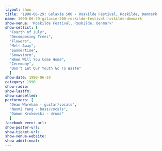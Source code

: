 ```yaml
---
layout: show
title: '1990-06-29: Galaxie 500 - Roskilde Festival, Roskilde, Denmark'
name: 1990-06-29-galaxie-500-roskilde-festival-roskilde-denmark
show-venue: 'Roskilde Festival, Roskilde, Denmark'
show-setlist: [
  "Fourth of July",
  "Decomposing Trees",
  "Flowers",
  "Melt Away",
  "Summertime",
  "Snowstorm",
  "When Will You Come Home",
  "Ceremony",
  "Don't Let Our Youth Go To Waste"
  ]
show-date: 1990-06-29
category: 1990
show-radio: 
show-lastfm: 
show-cancelled: 
performers: [
  "Dean Wareham - guitar/vocals",
  "Naomi Yang - bass/vocals",
  "Damon Krukowski - drums"
  ]
facebook-event-url: 
show-poster-url: 
show-ticket-url: 
show-venue-website: 
show-additional: 
---
```


